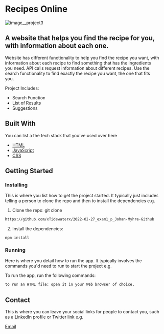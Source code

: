# Recipes Online

![image__project3](https://github.com/xTidewaterx/2022-02-27_exam1_p_Johan-Myhre-Github/assets/79268288/a276b79c-5087-437c-b7a0-1c2e15d6880e)




##  A website that helps you find the recipe for you, with information about each one. 

Website has different functionality to help you find the recipe you want, with information about each recipe to find something that has the ingredients you need. API calls request information about different recipes. Use the search functionality to find exactly the recipe you want, the one that fits you.


Project Includes:

- Search Function
- List of Results
- Suggestions

## Built With

You can list a the tech stack that you've used over here
- [HTML](https://developer.mozilla.org/en-US/docs/Web/HTML)
- [JavaScript](https://developer.mozilla.org/en-US/docs/Web/JavaScript)
- [CSS](https://developer.mozilla.org/en-US/docs/Web/CSShtml)

## Getting Started

### Installing

This is where you list how to get the project started. It typically just includes telling a person to clone the repo and then to install the dependencies e.g.

1. Clone the repo:
git clone 
```bash
https://github.com/xTidewaterx/2022-02-27_exam1_p_Johan-Myhre-Github
```

2. Install the dependencies:

```
npm install
```

### Running

Here is where you detail how to run the app. It typically involves the commands you'd need to run to start the project e.g.

To run the app, run the following commands:

```bash
to run an HTML file: open it in your Web browser of choice.
```



## Contact

This is where you can leave your social links for people to contact you, such as a LinkedIn profile or Twitter link e.g.

[Email](johan12ab@gmail.com)


